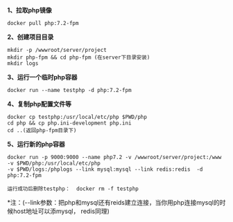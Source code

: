 **1、拉取php镜像**



```
docker pull php:7.2-fpm
```



**2、创建项目目录**



```
mkdir -p /wwwroot/server/project
mkdir php-fpm && cd php-fpm (在server下目录安装)
mkdir logs
```



**3、运行一个临时php容器**



```
docker run --name testphp -d php:7.2-fpm
```



**4、复制php配置文件等**



```
docker cp testphp:/usr/local/etc/php $PWD/php
cd php && cp php.ini-development php.ini
cd ..(返回php-fpm目录下)
```



**5、运行新的php容器**



```
docker run -p 9000:9000 --name php7.2 -v /wwwroot/server/project:/www -v $PWD/php:/usr/local/etc/php 
-v $PWD/logs:/phplogs --link mysql:mysql --link redis:redis  -d php:7.2-fpm
```



```
运行成功后删除testphp：  docker rm -f testphp
```

*注：(--link参数：把php和mysql还有reids建立连接，当你用php连接mysql的时候host地址可以添mysql， redis同理)